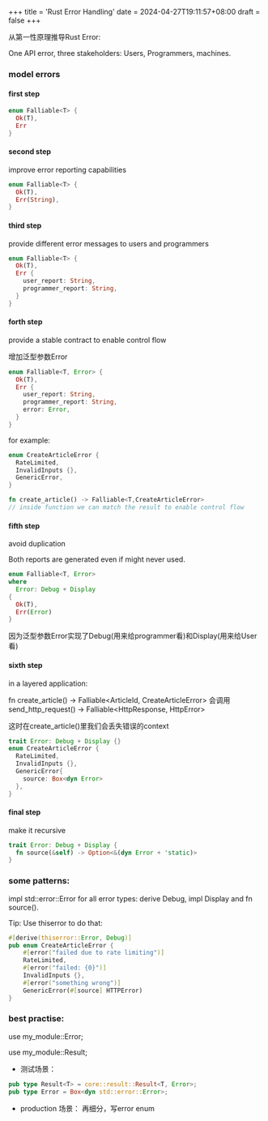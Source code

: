 +++
title = 'Rust Error Handling'
date = 2024-04-27T19:11:57+08:00
draft = false
+++

从第一性原理推导Rust Error:

One API error, three stakeholders:
Users, Programmers, machines.

### model errors

#### first step
```rust
enum Falliable<T> {
  Ok(T),
  Err
}
```

#### second step
improve error reporting capabilities
```rust
enum Falliable<T> {
  Ok(T),
  Err(String),
}
```

#### third step
provide different error messages to users and programmers
```rust
enum Falliable<T> {
  Ok(T),
  Err {
    user_report: String,
    programmer_report: String,
  }
}
```

#### forth step
provide a stable contract to enable control flow

增加泛型参数Error
```rust
enum Falliable<T, Error> {
  Ok(T),
  Err {
    user_report: String,
    programmer_report: String,
    error: Error,
  }
}
```

for example:
```rust
enum CreateArticleError {
  RateLimited,
  InvalidInputs {},
  GenericError,
}

fn create_article() -> Falliable<T,CreateArticleError>
// inside function we can match the result to enable control flow
```

#### fifth step
avoid duplication

Both reports are generated even if might never used.
```rust
enum Falliable<T, Error> 
where
  Error: Debug + Display
{
  Ok(T),
  Err(Error)
}
```
因为泛型参数Error实现了Debug(用来给programmer看)和Display(用来给User看)

#### sixth step
in a layered application:

fn create_article() -> Falliable<ArticleId, CreateArticleError> 会调用send_http_request() -> Falliable<HttpResponse, HttpError>

这时在create_article()里我们会丢失错误的context
```rust
trait Error: Debug + Display {}
enum CreateArticleError {
  RateLimited,
  InvalidInputs {},
  GenericError{
    source: Box<dyn Error>
  },
}
```

#### final step
make it recursive
```rust
trait Error: Debug + Display {
  fn source(&self) -> Option<&(dyn Error + 'static)>
}
```

### some patterns:
impl std::error::Error for all error types:
derive Debug, impl Display and fn source().

Tip: Use thiserror to do that:
```rust
#[derive(thiserror::Error, Debug)]
pub enum CreateArticleError {
    #[error("failed due to rate limiting")]
    RateLimited,
    #[error("failed: {0}")]
    InvalidInputs {},
    #[error("something wrong")]
    GenericError(#[source] HTTPError)
}
```

### best practise:
use my_module::Error;

use my_module::Result<T>;

* 测试场景：
```rust
pub type Result<T> = core::result::Result<T, Error>;
pub type Error = Box<dyn std::error::Error>;
```
* production 场景：
再细分，写error enum
